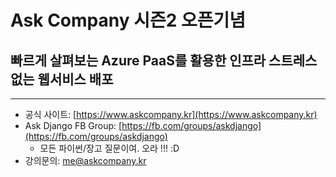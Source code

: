 # Ask Company 시즌2 오픈기념
## 빠르게 살펴보는 Azure PaaS를 활용한 인프라 스트레스없는 웹서비스 배포

---

+ 공식 사이트: [https://www.askcompany.kr](https://www.askcompany.kr)
+ Ask Django FB Group: [https://fb.com/groups/askdjango](https://fb.com/groups/askdjango)
    - 모든 파이썬/장고 질문이여. 오라 !!! :D
+ 강의문의: me@askcompany.kr

